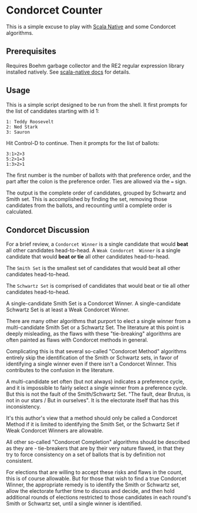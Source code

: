 # Condorcet Counter

This is a simple excuse to play with [Scala Native](http://www.scala-native.org/en/latest/)
and some Condorcet algorithms.

## Prerequisites

Requires Boehm garbage collector and the RE2 regular expression
library installed natively. See 
[scala-native docs](http://www.scala-native.org/en/latest/user/setup.html)
for details.

## Usage

This is a simple script designed to be run from the shell. It
first prompts for the list of candidates starting with id 1:

    1: Teddy Roosevelt
    2: Ned Stark
    3: Sauron

Hit Control-D to continue. Then it prompts for the list of 
ballots:

    3:1>2>3
    5:2>1=3
    1:3>2>1

The first number is the number of ballots with that preference
order, and the part after the colon is the preference order.
Ties are allowed via the `=` sign.

The output is the complete order of candidates, grouped by 
Schwartz and Smith set. This is accomplished by finding the 
set, removing those candidates from the ballots, and recounting
until a complete order is calculated.

## Condorcet Discussion
For a brief review, a `Condorcet Winner` is a single candidate that 
would **beat** all other candidates head-to-head. A `Weak Condorcet 
Winner` is a single candidate that would **beat or tie** all other 
candidates head-to-head.

The `Smith Set` is the smallest set of candidates that would beat all
other candidates head-to-head.

The `Schwartz Set` is comprised of candidates that would beat or
tie all other candidates head-to-head.

A single-candidate Smith Set is a Condorcet Winner. A single-candidate
Schwartz Set is at least a Weak Condorcet Winner.

There are many other algorithms that purport to elect a single 
winner from a multi-candidate Smith Set or a Schwartz Set. The 
literature at this point is deeply misleading, as the flaws 
with these "tie-breaking" algorithms are often painted as flaws 
with Condorcet methods in general. 

Complicating this is that several so-called "Condorcet Method" 
algorithms entirely skip the identification of the Smith or Schwartz
sets, in favor of identifying a single winner even if there isn't
a Condorcet Winner. This contributes to the confusion in the literature.

A multi-candidate set often (but not always) indicates a preference
cycle, and it is impossible to fairly select a single winner from
a preference cycle. But this is not the fault of the Smith/Schwartz
Set. "The fault, dear Brutus, is not in our stars / But in ourselves".
It is the electorate itself that has this inconsistency.

It's this author's view that a method should only be called a 
Condorcet Method if it is limited to identifying the Smith Set, 
or the Schwartz Set if Weak Condorcet Winners are allowable.

All other so-called "Condorcet Completion" algorithms should be
described as they are - tie-breakers that are by their very nature
flawed, in that they try to force consistency on a set of ballots
that is by definition not consistent.

For elections that are willing to accept these risks and flaws
in the count, this is of course allowable. But for those that
wish to find a true Condorcet Winner, the appropriate remedy
is to identify the Smith or Schwartz set, allow the electorate
further time to discuss and decide, and then hold additional 
rounds of elections restricted to those candidates in each 
round's Smith or Schwartz set, until a single winner is 
identified.
